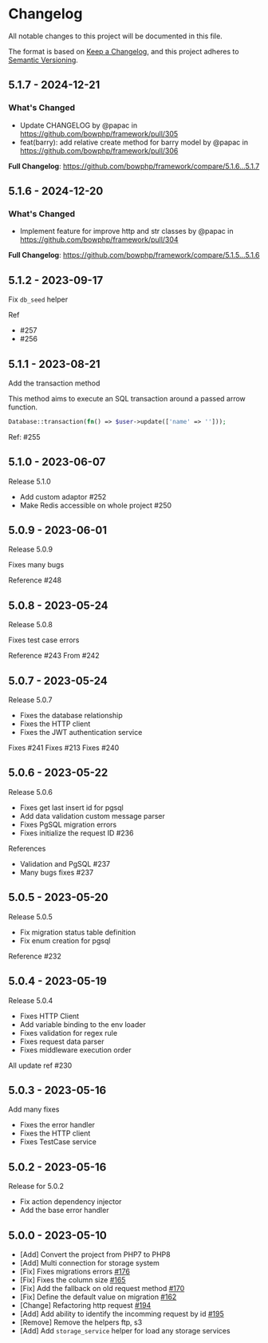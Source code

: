 # Changelog

All notable changes to this project will be documented in this file.

The format is based on [Keep a Changelog](https://keepachangelog.com/en/1.0.0/),
and this project adheres to [Semantic Versioning](https://semver.org/spec/v2.0.0.html).

## 5.1.7 - 2024-12-21

### What's Changed

* Update CHANGELOG by @papac in https://github.com/bowphp/framework/pull/305
* feat(barry): add relative create method for barry model by @papac in https://github.com/bowphp/framework/pull/306

**Full Changelog**: https://github.com/bowphp/framework/compare/5.1.6...5.1.7

## 5.1.6 - 2024-12-20

### What's Changed

* Implement feature for improve http and str classes by @papac in https://github.com/bowphp/framework/pull/304

**Full Changelog**: https://github.com/bowphp/framework/compare/5.1.5...5.1.6

## 5.1.2 - 2023-09-17

Fix `db_seed` helper

Ref

- #257
- #256

## 5.1.1 - 2023-08-21

Add the transaction method

This method aims to execute an SQL transaction around a passed arrow function.

```php
Database::transaction(fn() => $user->update(['name' => '']));
```
Ref: #255

## 5.1.0 - 2023-06-07

Release 5.1.0

- Add custom adaptor #252
- Make Redis accessible on whole project #250

## 5.0.9 - 2023-06-01

Release 5.0.9

Fixes many bugs

Reference #248

## 5.0.8 - 2023-05-24

Release 5.0.8

Fixes test case errors

Reference #243
From #242

## 5.0.7 - 2023-05-24

Release 5.0.7

- Fixes the database relationship
- Fixes the HTTP client
- Fixes the JWT authentication service

Fixes #241
Fixes #213
Fixes #240

## 5.0.6 - 2023-05-22

Release 5.0.6

- Fixes get last insert id for pgsql
- Add data validation custom message parser
- Fixes PgSQL migration errors
- Fixes initialize the request ID #236

References

- Validation and PgSQL #237
- Many bugs fixes #237

## 5.0.5 - 2023-05-20

Release 5.0.5

- Fix migration status table definition
- Fix enum creation for pgsql

Reference #232

## 5.0.4 - 2023-05-19

Release 5.0.4

- Fixes HTTP Client
- Add variable binding to the env loader
- Fixes validation for regex rule
- Fixes request data parser
- Fixes middleware execution order

All update ref #230

## 5.0.3 - 2023-05-16

Add many fixes

- Fixes the error handler
- Fixes the HTTP client
- Fixes TestCase service

## 5.0.2 - 2023-05-16

Release for 5.0.2

- Fix action dependency injector
- Add the base error handler

## 5.0.0 - 2023-05-10

- [Add] Convert the project from PHP7 to PHP8
- [Add] Multi connection for storage system
- [Fix] Fixes migrations errors [#176](https://github.com/bowphp/framework/pull/176)
- [Fix] Fixes the column size [#165](https://github.com/bowphp/framework/pull/165)
- [Fix] Add the fallback on old request method [#170](https://github.com/bowphp/framework/pull/170)
- [Fix] Define the default value on migration [#162](https://github.com/bowphp/framework/pull/162)
- [Change] Refactoring http request [#194](https://github.com/bowphp/framework/pull/194)
- [Add] Add ability to identify the incomming request by id [#195](https://github.com/bowphp/framework/pull/195)
- [Remove] Remove the helpers ftp, s3
- [Add] Add `storage_service` helper for load any storage services
